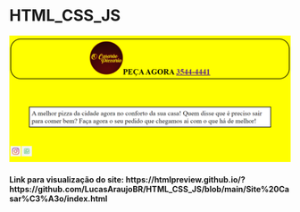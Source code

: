 # HTML_CSS_JS
<img src="./img/telaParcialCasarao.PNG" alt="Print do site principal"/>
<h4>
Link para visualização do site: https://htmlpreview.github.io/?https://github.com/LucasAraujoBR/HTML_CSS_JS/blob/main/Site%20Casar%C3%A3o/index.html
</h4>
